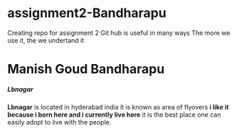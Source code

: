 # assignment2-Bandharapu
Creating repo for assignment 2
Git hub is useful in many ways
The more we use it, the we undertand it
# Manish Goud Bandharapu
##### Lbnagar 
**Lbnagar** is located in hyderabad india it is known as area of flyovers **i like it because i born here and i currently live here**  it is the best place one can easily adopt to live with the people.
